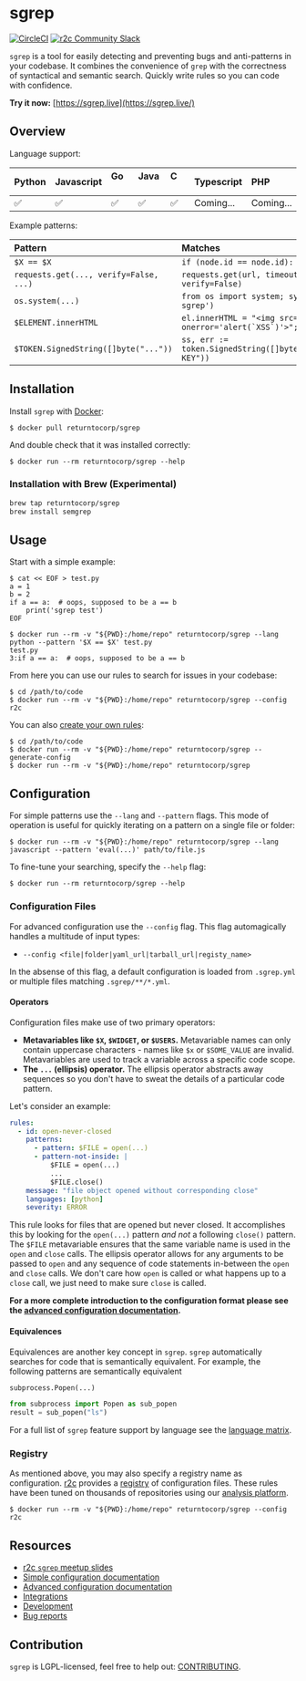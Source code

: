 # sgrep

[![CircleCI](https://circleci.com/gh/returntocorp/sgrep.svg?style=svg)](https://circleci.com/gh/returntocorp/sgrep)
[![r2c Community Slack](https://img.shields.io/badge/r2c_slack-join-brightgreen?style=flat&logo=slack&labelColor=4A154B)](https://join.slack.com/t/r2c-community/shared_invite/enQtNjU0NDYzMjAwODY4LWE3NTg1MGNhYTAwMzk5ZGRhMjQ2MzVhNGJiZjI1ZWQ0NjQ2YWI4ZGY3OGViMGJjNzA4ODQ3MjEzOWExNjZlNTA)

`sgrep` is a tool for easily detecting and preventing bugs and anti-patterns in
your codebase. It combines the convenience of `grep` with the correctness of
syntactical and semantic search. Quickly write rules so you can code with
confidence.

**Try it now:** [https://sgrep.live](https://sgrep.live/)

## Overview

Language support:

| **Python** | **Javascript** | **Go &nbsp; &nbsp; &nbsp;** | **Java &nbsp;** | **C &nbsp; &nbsp; &nbsp; &nbsp;** | **Typescript** | **PHP &nbsp; &nbsp;** |
| :--- | :--- | :--- | :--- | :--- | :--- | :--- |
| ✅ | ✅ | ✅ | ✅ | ✅ | Coming... | Coming... |

Example patterns:

| **Pattern** | **Matches** |
| :--- | :--- |
| `$X == $X` | `if (node.id == node.id): ...` |
| `requests.get(..., verify=False, ...)` | `requests.get(url, timeout=3, verify=False)` |
| `os.system(...)` | `from os import system; system('echo sgrep')` |
| `$ELEMENT.innerHTML` | ``el.innerHTML = "<img src='x' onerror='alert(`XSS`)'>";`` |
| `$TOKEN.SignedString([]byte("..."))` | `ss, err := token.SignedString([]byte("HARDCODED KEY"))` |

## Installation

Install `sgrep` with [Docker](https://docs.docker.com/install/):

```
$ docker pull returntocorp/sgrep
```

And double check that it was installed correctly:

```
$ docker run --rm returntocorp/sgrep --help
```
### Installation with Brew (Experimental)

```bash
brew tap returntocorp/sgrep
brew install semgrep
```

## Usage

Start with a simple example:

```
$ cat << EOF > test.py
a = 1
b = 2
if a == a:  # oops, supposed to be a == b
    print('sgrep test')
EOF
```

```
$ docker run --rm -v "${PWD}:/home/repo" returntocorp/sgrep --lang python --pattern '$X == $X' test.py
test.py
3:if a == a:  # oops, supposed to be a == b
```

From here you can use our rules to search for issues in your codebase:

```
$ cd /path/to/code
$ docker run --rm -v "${PWD}:/home/repo" returntocorp/sgrep --config r2c
```

You can also [create your own rules](docs/config/advanced.md):

```
$ cd /path/to/code
$ docker run --rm -v "${PWD}:/home/repo" returntocorp/sgrep --generate-config
$ docker run --rm -v "${PWD}:/home/repo" returntocorp/sgrep
```

## Configuration

For simple patterns use the `--lang` and `--pattern` flags. This mode of
operation is useful for quickly iterating on a pattern on a single file or
folder:

```
$ docker run --rm -v "${PWD}:/home/repo" returntocorp/sgrep --lang javascript --pattern 'eval(...)' path/to/file.js
```

To fine-tune your searching, specify the `--help` flag:

```
$ docker run --rm returntocorp/sgrep --help
```

### Configuration Files

For advanced configuration use the `--config` flag. This flag automagically
handles a multitude of input types:

* `--config <file|folder|yaml_url|tarball_url|registy_name>`

In the absense of this flag, a default configuration is loaded from `.sgrep.yml`
or multiple files matching `.sgrep/**/*.yml`.

#### Operators

Configuration files make use of two primary operators:

* **Metavariables like `$X`, `$WIDGET`, or `$USERS`.** Metavariable names can
only contain uppercase characters - names like `$x` or `$SOME_VALUE` are
invalid.  Metavariables are used to track a variable across a specific code
scope.
* **The `...` (ellipsis) operator.** The ellipsis operator abstracts away
sequences so you don't have to sweat the details of a particular code pattern.

Let's consider an example:

```yaml
rules:
  - id: open-never-closed
    patterns:
      - pattern: $FILE = open(...)
      - pattern-not-inside: |
          $FILE = open(...)
          ...
          $FILE.close()
    message: "file object opened without corresponding close"
    languages: [python]
    severity: ERROR
```

This rule looks for files that are opened but never closed. It accomplishes
this by looking for the `open(...)` pattern _and not_ a following `close()`
pattern. The `$FILE` metavariable ensures that the same variable name is used
in the `open` and `close` calls. The ellipsis operator allows for any arguments
to be passed to `open` and any sequence of code statements in-between the `open`
and `close` calls. We don't care how `open` is called or what happens up to
a `close` call, we just need to make sure `close` is called.

**For a more complete introduction to the configuration format please see the
[advanced configuration documentation](docs/config/advanced.md).**

#### Equivalences

Equivalences are another key concept in `sgrep`. `sgrep` automatically searches
for code that is semantically equivalent. For example, the following patterns
are semantically equivalent

```python
subprocess.Popen(...)
```

```python
from subprocess import Popen as sub_popen
result = sub_popen("ls")
```

For a full list of `sgrep` feature support by language see the
[language matrix](docs/matrix.md).

### Registry

As mentioned above, you may also specify a registry name as configuration.
[r2c](https://r2c.dev) provides a [registry](https://github.com/returntocorp/sgrep-rules)
of configuration files. These rules have been tuned on thousands of repositories
using our [analysis platform](https://app.r2c.dev).

```
$ docker run --rm -v "${PWD}:/home/repo" returntocorp/sgrep --config r2c
```

## Resources

* [r2c `sgrep` meetup slides](https://web-assets.r2c.dev/sgrep/r2c-sgrep-meetup-feb-2020.pdf)
* [Simple configuration documentation](docs/config/simple.md)
* [Advanced configuration documentation](docs/config/advanced.md)
* [Integrations](docs/integrations.md)
* [Development](docs/development.md)
* [Bug reports](https://github.com/returntocorp/sgrep/issues)

## Contribution

`sgrep` is LGPL-licensed, feel free to help out: [CONTRIBUTING](https://github.com/returntocorp/sgrep/blob/develop/CONTRIBUTING.md).
